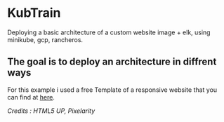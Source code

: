 # KubTrain
Deploying a basic architecture of a custom website image + elk, using minikube, gcp, rancheros.
## The goal is to deploy an architecture in diffrent ways
For this example i used a free Template of a responsive website that you can find at [here](https://onepagelove.com/ethereal).

*Credits :  HTML5 UP, Pixelarity*
